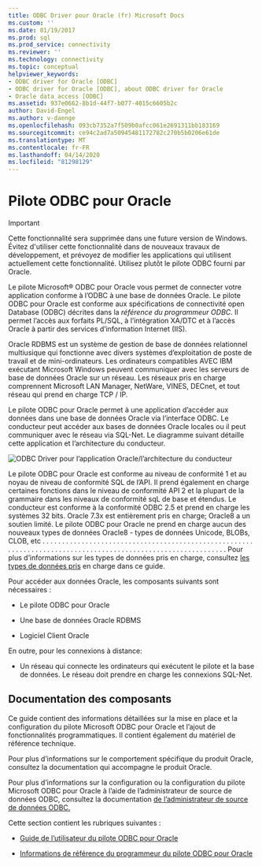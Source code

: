 ```yaml
---
title: ODBC Driver pour Oracle (fr) Microsoft Docs
ms.custom: ''
ms.date: 01/19/2017
ms.prod: sql
ms.prod_service: connectivity
ms.reviewer: ''
ms.technology: connectivity
ms.topic: conceptual
helpviewer_keywords:
- ODBC driver for Oracle [ODBC]
- ODBC driver for Oracle [ODBC], about ODBC driver for Oracle
- Oracle data access [ODBC]
ms.assetid: 937e0662-8b1d-44f7-b077-4015c6605b2c
author: David-Engel
ms.author: v-daenge
ms.openlocfilehash: 093cb7352a7f509b0afcc061e2691311bb183169
ms.sourcegitcommit: ce94c2ad7a50945481172782c270b5b0206e61de
ms.translationtype: MT
ms.contentlocale: fr-FR
ms.lasthandoff: 04/14/2020
ms.locfileid: "81298129"
---
```

# <a name="odbc-driver-for-oracle"></a>Pilote ODBC pour Oracle
> [!IMPORTANT]  
>  Cette fonctionnalité sera supprimée dans une future version de Windows. Évitez d'utiliser cette fonctionnalité dans de nouveaux travaux de développement, et prévoyez de modifier les applications qui utilisent actuellement cette fonctionnalité. Utilisez plutôt le pilote ODBC fourni par Oracle.  
  
 Le pilote Microsoft® ODBC pour Oracle vous permet de connecter votre application conforme à l’ODBC à une base de données Oracle. Le pilote ODBC pour Oracle est conforme aux spécifications de connectivité open Database (ODBC) décrites dans la *référence du programmeur ODBC*. Il permet l’accès aux forfaits PL/SQL, à l’intégration XA/DTC et à l’accès Oracle à partir des services d’information Internet (IIS).  
  
 Oracle RDBMS est un système de gestion de base de données relationnel multiusique qui fonctionne avec divers systèmes d’exploitation de poste de travail et de mini-ordinateurs. Les ordinateurs compatibles AVEC IBM exécutant Microsoft Windows peuvent communiquer avec les serveurs de base de données Oracle sur un réseau. Les réseaux pris en charge comprennent Microsoft LAN Manager, NetWare, VINES, DECnet, et tout réseau qui prend en charge TCP / IP.  
  
 Le pilote ODBC pour Oracle permet à une application d’accéder aux données dans une base de données Oracle via l’interface ODBC. Le conducteur peut accéder aux bases de données Oracle locales ou il peut communiquer avec le réseau via SQL-Net. Le diagramme suivant détaille cette application et l’architecture du conducteur.  
  
 ![ODBC Driver pour l’application Oracle&#47;l’architecture du conducteur](../../odbc/microsoft/media/orcdrvsdkarch.gif "OrcDrvSDKArch")  
  
 Le pilote ODBC pour Oracle est conforme au niveau de conformité 1 et au noyau de niveau de conformité SQL de l’API. Il prend également en charge certaines fonctions dans le niveau de conformité API 2 et la plupart de la grammaire dans les niveaux de conformité sqL de base et étendus. Le conducteur est conforme à la conformité ODBC 2.5 et prend en charge les systèmes 32 bits. Oracle 7.3x est entièrement pris en charge; Oracle8 a un soutien limité. Le pilote ODBC pour Oracle ne prend en charge aucun des nouveaux types de données Oracle8 - types de données Unicode, BLOBs, CLOB, etc . . . . . . . . . . . . . . . . . . . . . . . . . . . . . . . . . . . . . . . . . . . . . . . . . . . . . . . . . . . . . . . . . . . . . . . . . . . . . . . . . . . . . . . . . . . . . . . . . . . . . . . . . . . . . . Pour plus d’informations sur les types de données pris en charge, consultez [les types de données pris](../../odbc/microsoft/supported-data-types-odbc-driver-for-oracle.md) en charge dans ce guide.  
  
 Pour accéder aux données Oracle, les composants suivants sont nécessaires :  
  
-   Le pilote ODBC pour Oracle  
  
-   Une base de données Oracle RDBMS  
  
-   Logiciel Client Oracle  
  
 En outre, pour les connexions à distance:  
  
-   Un réseau qui connecte les ordinateurs qui exécutent le pilote et la base de données. Le réseau doit prendre en charge les connexions SQL-Net.  
  
## <a name="component-documentation"></a>Documentation des composants  
 Ce guide contient des informations détaillées sur la mise en place et la configuration du pilote Microsoft ODBC pour Oracle et l’ajout de fonctionnalités programmatiques. Il contient également du matériel de référence technique.  
  
 Pour plus d’informations sur le comportement spécifique du produit Oracle, consultez la documentation qui accompagne le produit Oracle.  
  
 Pour plus d’informations sur la configuration ou la configuration du pilote Microsoft ODBC pour Oracle à l’aide de l’administrateur de source de données ODBC, consultez la documentation [de l’administrateur de source de données ODBC.](../../odbc/admin/odbc-data-source-administrator.md)  
  
 Cette section contient les rubriques suivantes :  
  
-   [Guide de l’utilisateur du pilote ODBC pour Oracle](../../odbc/microsoft/odbc-driver-for-oracle-user-s-guide.md)  
  
-   [Informations de référence du programmeur du pilote ODBC pour Oracle](../../odbc/microsoft/odbc-driver-for-oracle-programmer-s-reference.md)

